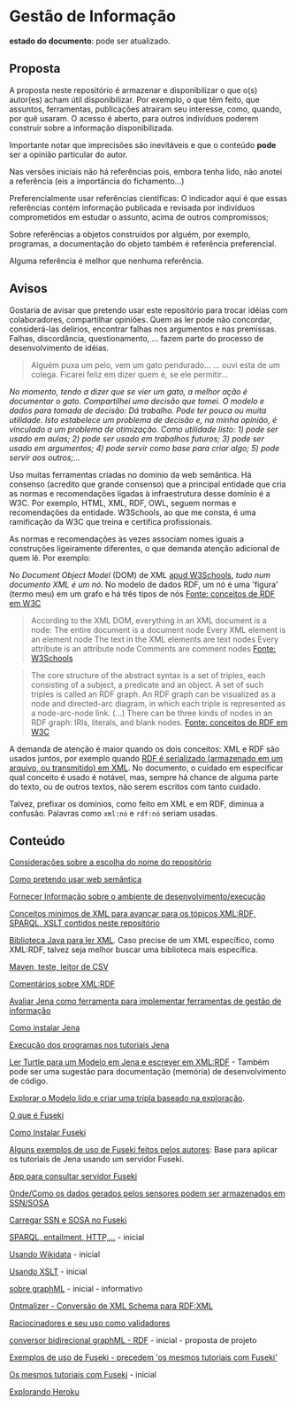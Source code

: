 # Gestão de Informação

**estado do documento**: pode ser atualizado.

## Proposta

A proposta neste repositório é armazenar e disponibilizar o que o(s) autor(es) acham útil disponibilizar. Por exemplo, o que têm feito, que assuntos, ferramentas, publicações atraíram seu interesse, como, quando, por quê usaram. O acesso é aberto, para outros indivíduos poderem construir sobre a informação disponibilizada.

Importante notar que imprecisões são inevitáveis e que o conteúdo **pode** ser a opinião particular do autor.

Nas versões iniciais não há referências pois, embora tenha lido, não anotei a referência (eis a importância do fichamento...)

Preferencialmente usar referências científicas: O indicador aqui é que essas referências contém informação publicada e revisada por indivíduos comprometidos em estudar o assunto, acima de outros compromissos;

Sobre referências a objetos construídos por alguém, por exemplo, programas, a documentação do objeto também é referência preferencial.

Alguma referência é melhor que nenhuma referência.

## Avisos

Gostaria de avisar que pretendo usar este repositório para trocar idéias com colaboradores, compartilhar opiniões. Quem as ler pode não concordar, considerá-las delírios, encontrar falhas nos argumentos e nas premissas. Falhas, discordância, questionamento, ... fazem parte do processo de desenvolvimento de idéias.

> Alguém puxa um pelo, vem um gato pendurado...
> ... ouvi esta de um colega. Ficarei feliz em dizer quem é, se ele permitir...

*No momento, tendo a dizer que se vier um gato, a melhor ação é documentar o gato. Compartilhei uma decisão que tomei. O modelo e dados para tomada de decisão: Dá trabalho. Pode ter pouca ou muita utilidade. Isto estabelece um problema de decisão e, na minha opinião, é vinculado a um problema de otimização. Como utilidade listo: 1) pode ser usado em aulas; 2) pode ser usado em trabalhos futuros; 3) pode ser usado em argumentos; 4) pode servir como base para criar algo; 5) pode servir aos outros;...*

Uso muitas ferramentas criadas no domínio da web semântica. Há consenso (acredito que grande consenso) que a principal entidade que cria as normas e recomendações ligadas à infraestrutura desse domínio é a W3C. Por exemplo, HTML, XML, RDF, OWL, seguem normas e recomendações da entidade. W3Schools, ao que me consta, é uma ramificação da W3C que treina e certifica profissionais.

As normas e recomendações às vezes associam nomes iguais a construções ligeiramente diferentes, o que demanda atenção adicional de quem lê. Por exemplo:

No *Document Object Model* (DOM) de XML [apud W3Schools](https://www.w3schools.com/xml/dom_nodes.asp), *tudo num documento XML é um nó*. No modelo de dados RDF, um nó é uma 'figura' (termo meu) em um grafo e há três tipos de nós [Fonte: conceitos de RDF em W3C](https://www.w3.org/TR/2014/REC-rdf11-concepts-20140225/#data-model)

> According to the XML DOM, everything in an XML document is a node:
>    The entire document is a document node
>    Every XML element is an element node
>    The text in the XML elements are text nodes
>    Every attribute is an attribute node
>    Comments are comment nodes
[Fonte: W3Schools](https://www.w3schools.com/xml/dom_nodes.asp)

> The core structure of the abstract syntax is a set of triples, each consisting of a subject, a predicate and an object. A set of such triples is called an RDF graph. An RDF graph can be visualized as a node and directed-arc diagram, in which each triple is represented as a node-arc-node link.
> (...)
> There can be three kinds of nodes in an RDF graph: IRIs, literals, and blank nodes.
[Fonte: conceitos de RDF em W3C](https://www.w3.org/TR/2014/REC-rdf11-concepts-20140225/#data-model)

A demanda de atenção é maior quando os dois conceitos: XML e RDF são usados juntos, por exemplo quando [RDF é serializado (armazenado em um arquivo, ou transmitido) em XML](https://www.w3.org/TR/rdf-syntax-grammar/#section-Syntax). No documento, o cuidado em especificar qual conceito é usado é notável, mas, sempre há chance de alguma parte do texto, ou de outros textos, não serem escritos com tanto cuidado.

Talvez, prefixar os domínios, como feito em XML e em RDF, diminua a confusão. Palavras como `xml:nó` e `rdf:nó` seriam usadas.

## Conteúdo

[Considerações sobre a escolha do nome do repositório](EscolhaDoNome.md)

[Como pretendo usar web semântica](UsoDeWebSemantica.md)

[Fornecer Informação sobre o ambiente de desenvolvimento/execução](contexto.md)

[Conceitos mínimos de XML para avançar para os tópicos XML:RDF, SPARQL, XSLT contidos neste repositório](XMLRapido.md)

[Biblioteca Java para ler XML](LerXMLcomJava/README.md). Caso precise de um XML específico, como XML:RDF, talvez seja melhor buscar uma biblioteca mais específica.

[Maven, teste, leitor de CSV](sobreMaven.md)

[Comentários sobre XML:RDF](XML-RDF.md)

[Avaliar Jena como ferramenta para implementar ferramentas de gestão de informação](AvaliaJena.md)

[Como instalar Jena](InstalaJena.md)

[Execução dos programas nos tutoriais Jena](ExecucaoTutoriaisJena.md)

[Ler Turtle para um Modelo em Jena e escrever em XML:RDF](LerTTLEmUmModel/README.md) - Também pode ser uma sugestão para documentação (memória) de desenvolvimento de código.

[Explorar o Modelo lido e criar uma tripla baseado na exploração](ExplorarOTTLLido/README.md).

[O que é Fuseki](https://jena.apache.org/documentation/fuseki2/)

[Como Instalar Fuseki](https://github.com/santanajods/domotic-swot#linux)

[Alguns exemplos de uso de Fuseki feitos pelos autores](AlgunsExemplosDeUsoDeFuseki.md): Base para aplicar os tutoriais de Jena usando um servidor Fuseki.

[App para consultar servidor Fuseki](AppParaConsultarFuseki.md)

[Onde/Como os dados gerados pelos sensores podem ser armazenados em SSN/SOSA](SSNeSOSA-Dados.md)

[Carregar SSN e SOSA no Fuseki](CarregarSSNeSOSA.md)

[SPARQL, entailment, HTTP,...](UsandoSPARQL.md) - inicial

[Usando Wikidata](UsandoWikidata.md) - inicial

[Usando XSLT](UsandoXSLT.md) - inicial

[sobre graphML](graphML.md) - inicial - informativo

[Ontmalizer - Conversão de XML Schema para RDF:XML](Ontmalizer.md)

[Raciocinadores e seu uso como validadores](Raciocinadores1.md)

[conversor bidirecional graphML - RDF](bid-graphml-RDF.md) - inicial - proposta de projeto

[Exemplos de uso de Fuseki - precedem 'os mesmos tutoriais com Fuseki'](AlgunsExemplosDeUsoDeFuseki.md)

[Os mesmos tutoriais com Fuseki](FusekiTutoriais.md) - inicial

[Explorando Heroku](heroku.md)



